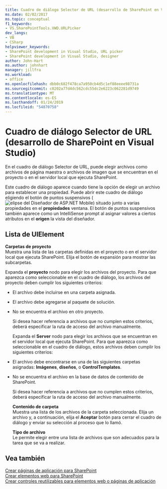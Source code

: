 ```yaml
---
title: Cuadro de diálogo Selector de URL (desarrollo de SharePoint en Visual Studio) | Microsoft Docs
ms.date: 02/02/2017
ms.topic: conceptual
f1_keywords:
- VS.SharePointTools.VWD.URLPicker
dev_langs:
- VB
- CSharp
helpviewer_keywords:
- SharePoint development in Visual Studio, URL picker
- SharePoint development in Visual Studio, designer
author: John-Hart
ms.author: johnhart
manager: jillfra
ms.workload:
- office
ms.openlocfilehash: dbb0c682f478ca7a950cb4d5c1ef88eeee98731a
ms.sourcegitcommit: c0202a77d4dc562cdc55dc2e6223c062281d9749
ms.translationtype: MT
ms.contentlocale: es-ES
ms.lasthandoff: 01/24/2019
ms.locfileid: "54870758"
---
```

# <a name="url-picker-dialog-box-sharepoint-development-in-visual-studio"></a>Cuadro de diálogo Selector de URL (desarrollo de SharePoint en Visual Studio)
  En el cuadro de diálogo Selector de URL, puede elegir archivos como archivos de página maestra o archivos de imagen que se encuentran en el proyecto o en el servidor local que ejecuta SharePoint.  
  
 Este cuadro de diálogo aparece cuando tiene la opción de elegir un archivo para establecer una propiedad. Puede abrir este cuadro de diálogo eligiendo el botón de puntos suspensivos (![elipse del Diseñador de ASP.NET Mobile](../sharepoint/media/mwellipsis.gif "elipse del Diseñador de ASP.NET Mobile")) situado junto a varias propiedades en el **propiedades** ventana. El botón de puntos suspensivos también aparece como un IntelliSense prompt al asignar valores a ciertos atributos en el **origen** la vista del diseñador.  
  
## <a name="uielement-list"></a>Lista de UIElement
 **Carpetas de proyecto**  
 Muestra una lista de las carpetas definidas en el proyecto o en el servidor local que ejecuta SharePoint. Elija el botón de expansión para mostrar las subcarpetas.  
  
 Expanda el **proyecto** nodo para elegir los archivos del proyecto. Para que aparezca como seleccionable en el cuadro de diálogo, los archivos del proyecto deben cumplir los siguientes criterios:  
  
- El archivo debe incluirse en una carpeta asignada.  
  
- El archivo debe agregarse al paquete de solución.  
  
- No se encuentra el archivo en otro proyecto.  
  
  Si desea hacer referencia a archivos que no cumplen estos criterios, deberá especificar la ruta de acceso del archivo manualmente.  
  
  Expanda el **Server** nodo para elegir los archivos que se encuentran en el servidor local que ejecuta SharePoint. Para que aparezca como seleccionable en el cuadro de diálogo, estos archivos deben cumplir los siguientes criterios:  
  
- El archivo debe encontrarse en una de las siguientes carpetas asignadas: **Imágenes**, **diseños**, o **ControlTemplates**.  
  
- No se encuentra el archivo en la base de datos de contenido de SharePoint.  
  
  Si desea hacer referencia a archivos que no cumplen estos criterios, deberá especificar la ruta de acceso del archivo manualmente.  
  
  **Contenido de carpeta**  
  Muestra una lista de los archivos de la carpeta seleccionada. Elija un archivo y, a continuación, elija el **Aceptar** botón para cerrar el cuadro de diálogo y enviar su selección al proceso que lo llamó.  
  
  **Tipo de archivo**  
  Le permite elegir entre una lista de archivos que son adecuados para la tarea que se va a realizar.  
  
## <a name="see-also"></a>Vea también
 [Crear páginas de aplicación para SharePoint](../sharepoint/creating-application-pages-for-sharepoint.md)   
 [Crear elementos web para SharePoint](../sharepoint/creating-web-parts-for-sharepoint.md)   
 [Crear controles reutilizables para elementos web o páginas de aplicación](../sharepoint/creating-reusable-controls-for-web-parts-or-application-pages.md)   
